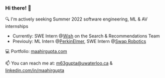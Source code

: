 ### Hi there! 👋

🔍 I'm actively seeking Summer 2022 software engineering, ML & AV internships
* Currently: SWE Intern @[Wish](https://www.wish.com/companyinfo?hide_login_modal=true) on the Search & Recommendations Team
* Previouly: ML Intern @[PerkinElmer](https://www.perkinelmer.com/uk/), SWE Intern @[Swap Robotics](https://www.swaprobotics.com/)

💻 Portfolio: [maahirgupta.com](https://maahirgupta.com/)

📫 You can reach me at: m63gupta@uwaterloo.ca & [linkedin.com/in/maahirgupta](www.linkedin.com/in/maahirgupta)

